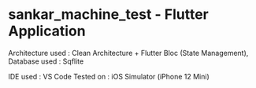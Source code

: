 # sankar_machine_test - Flutter Application

Architecture used : Clean Architecture + Flutter Bloc (State Management), 
Database used : Sqflite

IDE used : VS Code
Tested on : iOS Simulator (iPhone 12 Mini)
